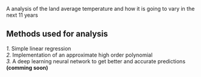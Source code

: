 A analysis of the land average temperature and how it is going to vary in the next 11 years 

## Methods used for analysis
_1._ Simple linear regression<br>
_2._ Implementation of an approximate high order polynomial<br>
_3._ A deep learning neural network to get better and accurate predictions **(comming soon)** <br>

